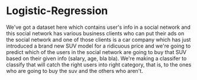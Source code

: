 # Logistic-Regression

We've got a dataset here which contains user's info in a social network and this social network has various business clients who can put their ads on the social network and one of those clients is a car company which has just introduced a brand new SUV model for a ridicuous price and we're going to predict which of the users in the social network are going to buy that SUV based on their given info (salary, age, bla bla).
We're making a classifer to classify that will catch the right users into right category, that is, to the ones who are going to buy the suv and the others who aren't.

